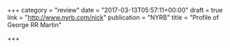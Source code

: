 +++
category = "review"
date = "2017-03-13T05:57:11+00:00"
draft = true
link = "http://www.nyrb.com/nick"
publication = "NYRB"
title = "Profile of George RR Martin"

+++

